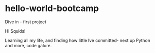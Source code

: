 # hello-world-bootcamp
Dive in - first project

Hi Squids!

Learning all my life, and finding how little Ive committed- next up Python and more, code galore.
